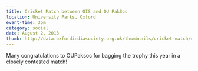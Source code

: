 ```yaml
---
title: Cricket Match between OIS and OU PakSoc
location: University Parks, Oxford
event-time: 3pm
category: social
date: August 2, 2013
thumb: http://data.oxfordindiasociety.org.uk/thumbnails/cricket-match/cricket_match.jpg
---
```


Many congratulations to OUPaksoc for bagging the trophy this year in a
closely contested match!
